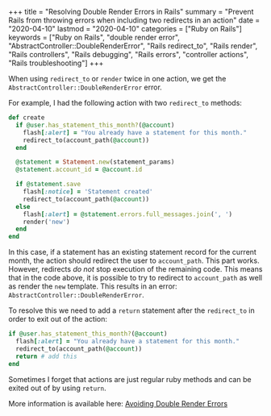 +++
title = "Resolving Double Render Errors in Rails"
summary = "Prevent Rails from throwing errors when including two redirects in an action"
date = "2020-04-10"
lastmod = "2020-04-10"
categories = ["Ruby on Rails"]
keywords = ["Ruby on Rails", "double render error", "AbstractController::DoubleRenderError", "Rails redirect_to", "Rails render", "Rails controllers", "Rails debugging", "Rails errors", "controller actions", "Rails troubleshooting"]
+++

When using `redirect_to` or `render` twice in one action, we get the `AbstractController::DoubleRenderError` error.

For example, I had the following action with two `redirect_to` methods:

```rb
def create
  if @user.has_statement_this_month?(@account)
    flash[:alert] = "You already have a statement for this month."
    redirect_to(account_path(@account))
  end

  @statement = Statement.new(statement_params)
  @statement.account_id = @account.id

  if @statement.save
    flash[:notice] = 'Statement created'
    redirect_to(account_path(@account))
  else
    flash[:alert] = @statement.errors.full_messages.join(', ')
    render('new')
  end
end
```

In this case, if a statement has an existing statement record for the current month, the action should redirect the user to `account_path`. This part works. However, redirects *do not* stop execution of the remaining code. This means that in the code above, it is possible to try to redirect to `account_path` as well as render the `new` template. This results in an error: `AbstractController::DoubleRenderError`.

To resolve this we need to add a `return` statement after the `redirect_to` in order to exit out of the action:

```rb
if @user.has_statement_this_month?(@account)
  flash[:alert] = "You already have a statement for this month."
  redirect_to(account_path(@account))
  return # add this
end
```

Sometimes I forget that actions are just regular ruby methods and can be exited out of by using `return`.

More information is available here: [Avoiding Double Render Errors](https://guides.rubyonrails.org/layouts_and_rendering.html#avoiding-double-render-errors)
